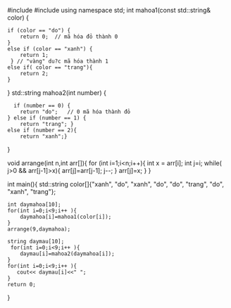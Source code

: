 #include<iostream>
#include<string>
using namespace std;
int  mahoa1(const std::string& color) {
    
    if (color == "do") {
        return 0;  // mã hóa đỏ thành 0
    }
    else if (color == "xanh") {
        return 1; 
     } // "vàng" du?c mã hóa thành 1
    else if( color == "trang"){
        return 2;
    }
    
}
std::string mahoa2(int number) {
    
      if (number == 0) {
        return "do";   // 0 mã hóa thành đỏ
    } else if (number == 1) {
        return "trang"; } 
    else if (number == 2){ 
        return "xanh";}
    
}
        
   

 void arrange(int n,int arr[]){
    for (int i=1;i<n;i++){
        int x = arr[i];
        int j=i;
        while( j>0 && arr[j-1]>x){
            arr[j]=arr[j-1];
            j--;
        }
        arr[j]=x;
    }
 }
 

int main(){
    std::string color[]{"xanh", "do", "xanh", "do", "do", "trang", "do", "xanh", "trang"};
   
    int daymahoa[10];
    for(int i=0;i<9;i++ ){
        daymahoa[i]=mahoa1(color[i]);
    }
    arrange(9,daymahoa);
    
    string daymau[10];
     for(int i=0;i<9;i++ ){
        daymau[i]=mahoa2(daymahoa[i]);
    }
    for(int i=0;i<9;i++ ){
       cout<< daymau[i]<<" ";
    }
    return 0;

}		
	

